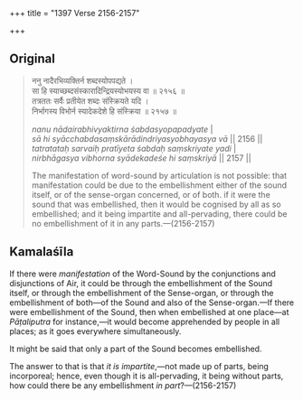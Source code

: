 +++
title = "1397 Verse 2156-2157"

+++
## Original 
>
> ननु नादैरभिव्यक्तिर्न शब्दस्योपपद्यते ।  
> सा हि स्याच्छब्दसंस्कारादिन्द्रियस्योभयस्य वा ॥ २१५६ ॥  
> तत्रततः सर्वैः प्रतीयेत शब्दः संस्क्रियते यदि ।  
> निर्भागस्य विभोर्न स्यादेकदेशे हि संस्क्रिया ॥ २१५७ ॥ 
>
> *nanu nādairabhivyaktirna śabdasyopapadyate* \|  
> *sā hi syācchabdasaṃskārādindriyasyobhayasya vā* \|\| 2156 \|\|  
> *tatratataḥ sarvaiḥ pratīyeta śabdaḥ saṃskriyate yadi* \|  
> *nirbhāgasya vibhorna syādekadeśe hi saṃskriyā* \|\| 2157 \|\| 
>
> The manifestation of word-sound by articulation is not possible: that manifestation could be due to the embellishment either of the sound itself, or of the sense-organ concerned, or of both. if it were the sound that was embellished, then it would be cognised by all as so embellished; and it being impartite and all-pervading, there could be no embellishment of it in any parts.—(2156-2157)



## Kamalaśīla

If there were *manifestation* of the Word-Sound by the conjunctions and disjunctions of Air, it could be through the embellishment of the Sound itself, or through the embellishment of the Sense-organ, or through the embellishment of both—of the Sound and also of the Sense-organ.—If there were embellishment of the Sound, then when embellished at one place—at *Pāṭaliputra* for instance,—it would become apprehended by people in all places; as it goes everywhere simultaneously.

It might be said that only a part of the Sound becomes embellished.

The answer to that is that *it is impartite*,—not made up of parts, being incorporeal; hence, even though it is all-pervading, it being without parts, how could there be any embellishment *in part*?—(2156-2157)


